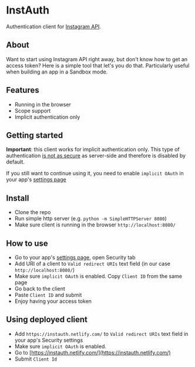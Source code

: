 # InstAuth

Authentication client for [Instagram API](https://www.instagram.com/developer/).

## About

Want to start using Instagram API right away, but don't know how to get an acсess token?
Here is a simple tool that let's you do that. Particularly useful when building an app in a Sandbox mode.

## Features
* Running in the browser
* Scope support
* Implicit authentication only

## Getting started
**Important**: this client works for implicit authentication only. This type of authentication [is not as secure](https://www.instagram.com/developer/authentication/) as server-side and therefore is disabled by default.

If you still want to continue using it, you need to enable `implicit OAuth` in your app's [settings page](https://www.instagram.com/developer/clients/manage/)

## Install
* Clone the repo
* Run simple http server (e.g. `python -m SimpleHTTPServer 8080`)
* Make sure client is running in the browser `http://localhost:8080/`

## How to use
* Go to your app's [settings page](https://www.instagram.com/developer/clients/manage/), open Security tab
* Add URI of a client to `Valid redirect URIs` text field (in our case `http://localhost:8080/`)
* Make sure `implicit OAuth` is enabled. Copy `Client ID` from the same page
* Go back to the client
* Paste `Client ID` and submit
* Enjoy having your access token

## Using deployed client
* Add `https://instauth.netlify.com/` to `Valid redirect URIs` text field in your app's Security settings
* Make sure `implicit OAuth` is enabled.
* Go to [https://instauth.netlify.com/](https://instauth.netlify.com/)
* Submit `Client Id`
